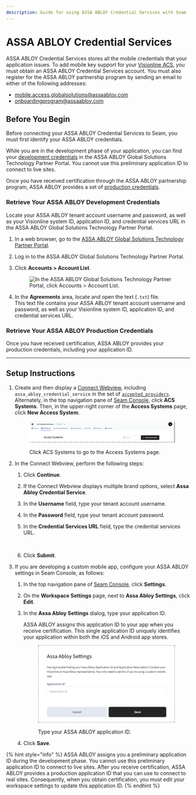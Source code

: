 ```yaml
---
description: Guide for using ASSA ABLOY Credential Services with Seam
---
```


# ASSA ABLOY Credential Services

ASSA ABLOY Credential Services stores all the mobile credentials that your application issues. To add mobile key support for your [Visionline ACS](assa-abloy-visionline-access-control-system/), you must obtain an ASSA ABLOY Credential Services account. You must also register for the ASSA ABLOY partnership program by sending an email to either of the following addresses:

* [mobile.access.globalsolutions@assaabloy.com](mailto:mobile.access.globalsolutions@assaabloy.com)
* [onboardingprogram@assaabloy.com](mailto:onboardingprogram@assaabloy.com)

## Before You Begin

Before connecting your ASSA ABLOY Credential Services to Seam, you must first identify your ASSA ABLOY credentials.

While you are in the development phase of your application, you can find your [development credentials](assa-abloy-credential-services-credential-manager.md#retrieve-your-assa-abloy-development-credentials) in the ASSA ABLOY Global Solutions Technology Partner Portal. You cannot use this preliminary application ID to connect to live sites.

Once you have received certification through the ASSA ABLOY partnership program, ASSA ABLOY provides a set of [production credentials](assa-abloy-credential-services-credential-manager.md#retrieve-your-assa-abloy-production-credentials).

### Retrieve Your ASSA ABLOY Development Credentials

Locate your ASSA ABLOY tenant account username and password, as well as your Visionline system ID, application ID, and credential services URL in the ASSA ABLOY Global Solutions Technology Partner Portal.

1. In a web browser, go to the [ASSA ABLOY Global Solutions Technology Partner Portal](https://my.assaabloyglobalsolutions.com/tpp).
2. Log in to the ASSA ABLOY Global Solutions Technology Partner Portal.
3.  Click **Accounts > Account List**.

    <figure><img src="../.gitbook/assets/assa-abloy-accounts-account-list-menu-item.png" alt="In the ASSA ABLOY Global Solutions Technology Partner Portal, click Accounts > Account List."><figcaption></figcaption></figure>
4. In the **Agreements** area, locate and open the text (`.txt`) file.\
   This text file contains your ASSA ABLOY tenant account username and password, as well as your Visionline system ID, application ID, and credential services URL.

### Retrieve Your ASSA ABLOY Production Credentials

Once you have received certification, ASSA ABLOY provides your production credentials, including your application ID.

***

## Setup Instructions

1.  Create and then display a [Connect Webview](../core-concepts/connect-webviews/), including `assa_abloy_credential_service` in the set of [`accepted_providers`](../api-clients/connect_webviews/#connect_webview-properties).\
    Alternately, in the top navigation pane of [Seam Console](https://console.seam.co/), click **ACS Systems**. Then, in the upper-right corner of the **Access Systems** page, click **New Access System**.

    <figure><img src="../.gitbook/assets/access-systems-tab-production-workspace.png" alt="Click ACS Systems to go to the Access Systems page."><figcaption><p>Click ACS Systems to go to the Access Systems page.</p></figcaption></figure>
2. In the Connect Webview, perform the following steps:
   1. Click **Continue**.
   2. If the Connect Webview displays multiple brand options, select **Assa Abloy Credential Service**.
   3. In the **Username** field, type your tenant account username.
   4. In the **Password** field, type your tenant account password.
   5.  In the **Credential Services URL** field, type the credential services URL.

       <figure><img src="../.gitbook/assets/connect-webview-assa-abloy-credential-service-credentials.png" alt="" width="181"><figcaption></figcaption></figure>
   6. Click **Submit**.
3. If you are developing a custom mobile app, configure your ASSA ABLOY settings in Seam Console, as follows:
   1. In the top navigation pane of [Seam Console](https://console.seam.co/), click **Settings**.
   2. On the **Workspace Settings** page, next to **Assa Abloy Settings**, click **Edit**.
   3.  In the **Assa Abloy Settings** dialog, type your application ID.

       ASSA ABLOY assigns this application ID to your app when you receive certification. This single application ID uniquely identifies your application within both the iOS and Android app stores.

       <figure><img src="../.gitbook/assets/assa-abloy-settings.png" alt="Type your ASSA ABLOY application ID." width="375"><figcaption><p>Type your ASSA ABLOY application ID.</p></figcaption></figure>
   4. Click **Save**.

{% hint style="info" %}
ASSA ABLOY assigns you a preliminary application ID during the development phase. You cannot use this preliminary application ID to connect to live sites. After you receive certification, ASSA ABLOY provides a production application ID that you can use to connect to real sites. Consequently, when you obtain certification, you must edit your workspace settings to update this application ID.
{% endhint %}

